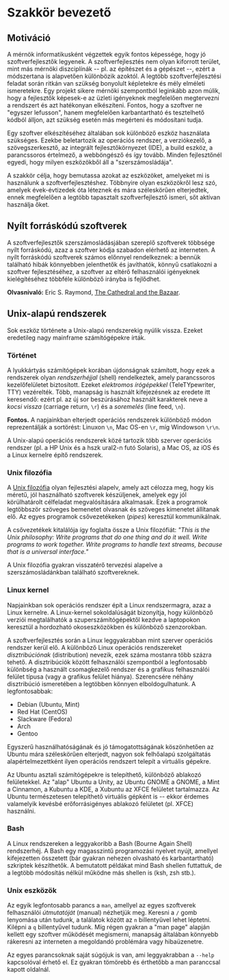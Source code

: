 # Szakkör bevezető

## Motiváció

A mérnök informatikusként végzettek egyik fontos képessége, hogy jó szoftverfejlesztők legyenek. A szoftverfejlesztés nem olyan kiforrott terület, mint más mérnöki diszciplínák -- pl. az építészet és a gépészet --, ezért a módszertana is alapvetően különbözik azoktól. A legtöbb szoftverfejlesztési feladat során ritkán van szükség bonyolult képletekre és mély elméleti ismeretekre. Egy projekt sikere mérnöki szempontból leginkább azon múlik, hogy a fejlesztők képesek-e az üzleti igényeknek megfelelően  megtervezni a rendszert és azt hatékonyan elkészíteni. Fontos, hogy a szoftver ne "egyszer lefusson", hanem megfelelően karbantartható és tesztelhető kódból álljon, azt szükség esetén más megérteni és módosítani tudja.

Egy szoftver elkészítéséhez általában sok különböző eszköz használata szükséges. Ezekbe beletartozik az operációs rendszer, a verziókezelő, a szövegszerkesztő, az integrált fejlesztőkörnyezet (IDE), a build eszköz, a parancssoros értelmező, a webböngésző és így tovább. Minden fejlesztőnél egyedi, hogy milyen eszközökből áll a "szerszámosládája".

A szakkör célja, hogy bemutassa azokat az eszközöket, amelyeket mi is használunk a szoftverfejlesztéshez. Többnyire olyan eszközökről lesz szó, amelyek évek-évtizedek óta léteznek és mára széleskörűen elterjedtek, ennek megfelelően a legtöbb tapasztalt szoftverfejlesztő ismeri, sőt aktívan használja őket.

## Nyílt forráskódú szoftverek

A szoftverfejlesztők szerszámosládásjában szereplő szoftverek többsége nyílt forráskódú, azaz a szoftver kódja szabadon elérhető az interneten. A nyílt forráskódú szoftverek számos előnnyel rendelkeznek: a bennük található hibák könnyebben jelenthetők és javíthatók, könnyű csatlakozni a szoftver fejlesztéséhez, a szoftver az eltérő felhasználói igényeknek kielégítéséhez többféle különböző irányba is fejlődhet.

**Olvasnivaló:** Eric S. Raymond, [The Cathedral and the Bazaar](http://www.catb.org/esr/writings/cathedral-bazaar/cathedral-bazaar/index.html).

## Unix-alapú rendszerek

Sok eszköz története a Unix-alapú rendszerekig nyúlik vissza. Ezeket eredetileg nagy mainframe számítógépekre írták.

### Történet

A lyukkártyás számítógépek korában újdonságnak számított, hogy ezek a rendszerek olyan _rendszerhéjjal_ (shell) rendelkeztek, amely parancssoros kezelőfelületet biztosított. Ezeket _elektromos írógépekkel_ (TeleTYpewriter, TTY) vezérelték. Több, manapság is használt kifejezésnek az eredete itt keresendő: ezért pl. az új sor beszúrásához használt karakterek neve a _kocsi vissza_ (carriage return, `\r`) és a _soremelés_ (line feed, `\n`).

**Fontos.** A napjainkban elterjedt operációs rendszerek különböző módon reprezentálják a sortörést: Linuxon `\n`, Mac OS-en `\r`, míg Windowson `\r\n`.

A Unix-alapú operációs rendszerek közé tartozik több szerver operációs rendszer (pl. a HP Unix és a hszk ural2-n futó Solaris), a Mac OS, az iOS és a Linux kernelre építő rendszerek.

### Unix filozófia

A [Unix filozófia](http://en.wikipedia.org/wiki/Unix_philosophy) olyan fejlesztési alapelv, amely azt célozza meg, hogy kis méretű, jól használható szoftverek készüljenek, amelyek egy jól körülhatárolt célfeladat megvalósítására alkalmasak. Ezek a programok legtöbbször szöveges bemenetet olvasnak és szöveges kimenetet állítanak elő. Az egyes programok csővezetékeken (_pipes_) keresztül kommunikálnak.

A csővezetékek kitalálója így foglalta össze a Unix filozófiát: _"This is the Unix philosophy: Write programs that do one thing and do it well. Write programs to work together. Write programs to handle text streams, because that is a universal interface."_

A Unix filozófia gyakran visszatérő tervezési alapelve a szerszámosládánkban található szoftvereknek.

### Linux kernel

Napjainkban sok operációs rendszer épít a Linux rendszermagra, azaz a Linux kernelre. A Linux-kernel sokoldalúságát bizonyítja, hogy különböző verziói megtalálhatók a szuperszámítógépektől kezdve a laptopokon keresztül a hordozható okoseszközökben és különböző szenzorokban.

A szoftverfejlesztés során a Linux leggyakrabban mint szerver operációs rendszer kerül elő. A különböző Linux operációs rendszereket _disztribúciónak_ (distribution) nevezik, ezek száma mostanra több százra tehető. A disztribúciók között felhasználói szempontból a legfontosabb különbség a használt csomagkezelő rendszer és a grafikus felhasználói felület típusa (vagy a grafikus felület hiánya). Szerencsére néhány disztribúció ismeretében a legtöbben könnyen elboldogulhatunk. A legfontosabbak:

* Debian (Ubuntu, Mint)
* Red Hat (CentOS)
* Slackware (Fedora)
* Arch
* Gentoo

Egyszerű használhatóságának és jó támogatottságának köszönhetően az Ubuntu mára széleskörűen elterjedt, nagyon sok felhőalapú szolgáltatás alapértelmezettként ilyen operációs rendszert telepít a virtuális gépekre.

Az Ubuntu asztali számítógépekre is telepíthető, különböző ablakozó felületekkel. Az "alap" Ubuntu a Unity, az Ubuntu GNOME a GNOME, a Mint a Cinnamon, a Kubuntu a KDE, a Xubuntu az XFCE felületet tartalmazza. Az Ubuntu természetesen telepíthető virtuális gépként is -- ekkor érdemes valamelyik kevésbé erőforrásigényes ablakozó felületet (pl. XFCE) használni.

### Bash

A Linux rendszereken a leggyakoribb a Bash (Bourne Again Shell) rendszerhéj. A Bash egy magasszintű programozási nyelvet nyújt, amellyel kifejezetten összetett (bár gyakran nehezen olvasható és karbantartható) szkriptek készíthetők. A bemutatott példákat mind Bash shellen futtattuk, de a legtöbb módosítás nélkül működne más shellen is (ksh, zsh stb.).

### Unix eszközök


Az egyik legfontosabb parancs a `man`, amellyel az egyes szoftverek felhasználói _útmutatóját_ (manual) nézhetjük meg. Keresni a `/` gomb lenyomása után tudunk, a találatok között az `n` billentyűvel lehet léptetni. Kilépni a `q` billentyűvel tudunk.
Míg régen gyakran a "man page" alapján kellett egy szoftver működését megismerni, manapság általában könnyebb rákeresni az interneten a megoldandó problémára vagy hibaüzenetre.

Az egyes parancsoknak saját súgójuk is van, ami leggyakrabban a `--help` kapcsolóval érhető el. Ez gyakran tömörebb és érthetőbb a man paranccsal kapott oldalnál.
